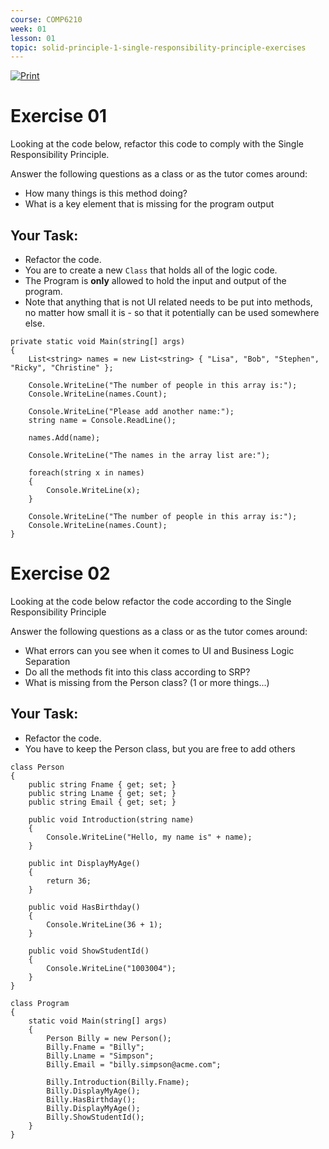 ```yaml
---
course: COMP6210
week: 01
lesson: 01
topic: solid-principle-1-single-responsibility-principle-exercises
---
```


[![Print](https://img.shields.io/badge/DOWNLOAD_PDF-CLICK_HERE-blue.svg)](https://github.com/ToiOhomaiBCS/COMP6215-Course-Material/raw/master/week01/session02/exercises.pdf)


# Exercise 01

Looking at the code below, refactor this code to comply with the Single Responsibility Principle.  

Answer the following questions as a class or as the tutor comes around:

* How many things is this method doing?
* What is a key element that is missing for the program output

## Your Task:

* Refactor the code. 
* You are to create a new `Class` that holds all of the logic code.
* The Program is **only** allowed to hold the input and output of the program.
* Note that anything that is not UI related needs to be put into methods, no matter how small it is - so that it potentially can be used somewhere else.

```
private static void Main(string[] args)
{
    List<string> names = new List<string> { "Lisa", "Bob", "Stephen", "Ricky", "Christine" };

    Console.WriteLine("The number of people in this array is:");
    Console.WriteLine(names.Count);

    Console.WriteLine("Please add another name:");
    string name = Console.ReadLine();

    names.Add(name);

    Console.WriteLine("The names in the array list are:");
    
    foreach(string x in names)
    {
        Console.WriteLine(x);
    }

    Console.WriteLine("The number of people in this array is:");
    Console.WriteLine(names.Count);
}
```

# Exercise 02 

Looking at the code below refactor the code according to the Single Responsibility Principle

Answer the following questions as a class or as the tutor comes around:

* What errors can you see when it comes to UI and Business Logic Separation
* Do all the methods fit into this class according to SRP?
* What is missing from the Person class? (1 or more things...)

## Your Task:

* Refactor the code.
* You have to keep the Person class, but you are free to add others

```
class Person
{
    public string Fname { get; set; }
    public string Lname { get; set; }
    public string Email { get; set; }

    public void Introduction(string name)
    {
        Console.WriteLine("Hello, my name is" + name);
    }

    public int DisplayMyAge()
    {
        return 36;
    }

    public void HasBirthday()
    {
        Console.WriteLine(36 + 1);
    }

    public void ShowStudentId()
    {
        Console.WriteLine("1003004");
    }
}

class Program
{
    static void Main(string[] args)
    {
        Person Billy = new Person();
        Billy.Fname = "Billy";
        Billy.Lname = "Simpson";
        Billy.Email = "billy.simpson@acme.com";

        Billy.Introduction(Billy.Fname);
        Billy.DisplayMyAge();
        Billy.HasBirthday();
        Billy.DisplayMyAge();
        Billy.ShowStudentId();
    }
}
```